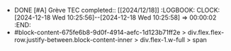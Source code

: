 - DONE [#A] Grève TEC
  completed:: [[2024/12/18]]
  :LOGBOOK:
  CLOCK: [2024-12-18 Wed 10:25:56]--[2024-12-18 Wed 10:25:58] =>  00:00:02
  :END:
- #block-content-675fe6b8-9d0f-4914-aefc-1d123b71ff2e > div.flex.flex-row.justify-between.block-content-inner > div.flex-1.w-full > span
